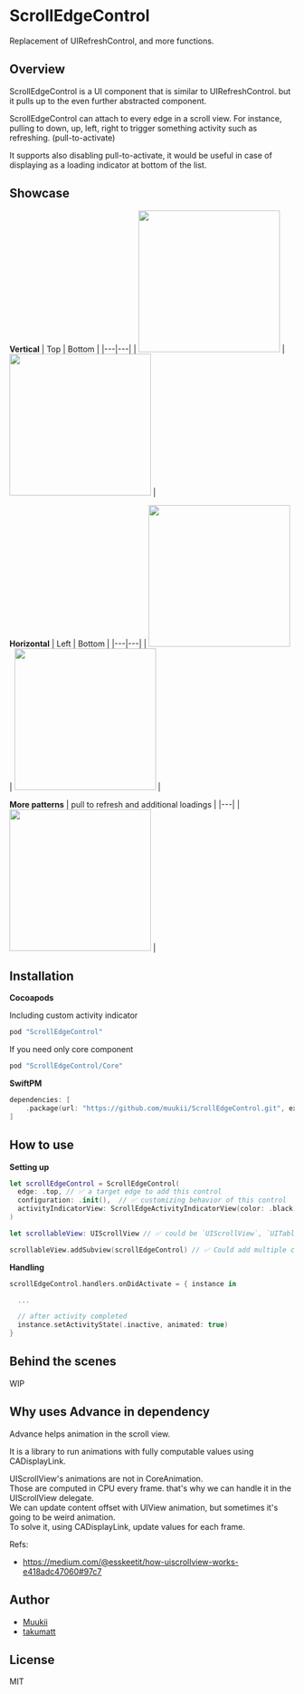 # ScrollEdgeControl

Replacement of UIRefreshControl, and more functions.

## Overview

ScrollEdgeControl is a UI component that is similar to UIRefreshControl. but it pulls up to the even further abstracted component.

ScrollEdgeControl can attach to every edge in a scroll view. 
For instance, pulling to down, up, left, right to trigger something activity such as refreshing. (pull-to-activate)

It supports also disabling pull-to-activate, it would be useful in case of displaying as a loading indicator at bottom of the list.

## Showcase

**Vertical**
| Top | Bottom |
|---|---|
| <img width=250px src="https://user-images.githubusercontent.com/1888355/143772795-e35f0b9f-b7b1-4c9e-90ee-fabbdb62d0cd.gif" /> | <img width=250px src="https://user-images.githubusercontent.com/1888355/143772658-0cfa987a-e61e-404b-a5b0-ed296d534817.gif" /> | 

**Horizontal**
| Left | Bottom |
|---|---|
| <img width=250px src="https://user-images.githubusercontent.com/1888355/143772891-6a8431a7-bb50-467d-934e-02b8d8e8d7e3.gif" /> | <img width=250px src="https://user-images.githubusercontent.com/1888355/143772913-1d1b958e-9347-4664-a596-5990817c566c.gif" /> | 

**More patterns**
| pull to refresh and additional loadings |
|---|
| <img width=250px src="https://user-images.githubusercontent.com/1888355/143773010-229a1934-c318-4005-a49a-9fc0f1b96a42.gif" /> |

## Installation

**Cocoapods**

Including custom activity indicator
```ruby
pod "ScrollEdgeControl"
```

If you need only core component
```ruby
pod "ScrollEdgeControl/Core"
```

**SwiftPM**

```swift
dependencies: [
    .package(url: "https://github.com/muukii/ScrollEdgeControl.git", exact: "<VERSION>")
]
```

## How to use

**Setting up**

```swift
let scrollEdgeControl = ScrollEdgeControl(
  edge: .top, // ✅ a target edge to add this control
  configuration: .init(),  // ✅ customizing behavior of this control
  activityIndicatorView: ScrollEdgeActivityIndicatorView(color: .black) // ✅ Adding your own component to display on this control
)
```

```swift
let scrollableView: UIScrollView // ✅ could be `UIScrollView`, `UITableView`, `UICollectionView`

scrollableView.addSubview(scrollEdgeControl) // ✅ Could add multiple controls for each edge
```

**Handling**

```swift
scrollEdgeControl.handlers.onDidActivate = { instance in

  ...

  // after activity completed
  instance.setActivityState(.inactive, animated: true)
}
```

## Behind the scenes

WIP

## Why uses Advance in dependency

Advance helps animation in the scroll view.

It is a library to run animations with fully computable values using CADisplayLink.

UIScrollView's animations are not in CoreAnimation.  
Those are computed in CPU every frame. that's why we can handle it in the UIScrollView delegate.  
We can update content offset with UIView animation, but sometimes it's going to be weird animation.  
To solve it, using CADisplayLink, update values for each frame.

Refs:  
- https://medium.com/@esskeetit/how-uiscrollview-works-e418adc47060#97c7

## Author

- [Muukii](https://github.com/muukii)
- [takumatt](https://github.com/takumatt)

## License

MIT
